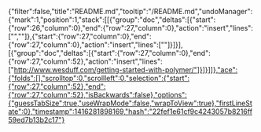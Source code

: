 {"filter":false,"title":"README.md","tooltip":"/README.md","undoManager":{"mark":1,"position":1,"stack":[[{"group":"doc","deltas":[{"start":{"row":26,"column":0},"end":{"row":27,"column":0},"action":"insert","lines":["",""]},{"start":{"row":27,"column":0},"end":{"row":27,"column":0},"action":"insert","lines":[""]}]}],[{"group":"doc","deltas":[{"start":{"row":27,"column":0},"end":{"row":27,"column":52},"action":"insert","lines":["http://www.wesduff.com/getting-started-with-polymer/"]}]}]]},"ace":{"folds":[],"scrolltop":0,"scrollleft":0,"selection":{"start":{"row":27,"column":52},"end":{"row":27,"column":52},"isBackwards":false},"options":{"guessTabSize":true,"useWrapMode":false,"wrapToView":true},"firstLineState":0},"timestamp":1416281898169,"hash":"22fef1e61cf9c4243057b8216ff59ed7b13b2c17"}